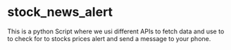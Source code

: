 # stock_news_alert
This is a python Script where we usi different APIs to fetch data and use to to check for to stocks prices alert and send a message to your phone.
